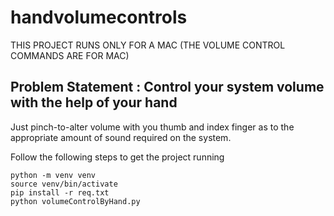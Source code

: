 # handvolumecontrols
THIS PROJECT RUNS ONLY FOR A MAC (THE VOLUME CONTROL COMMANDS ARE FOR MAC)

## Problem Statement : Control your system volume with the help of your hand
Just pinch-to-alter volume with you thumb and index finger as to the appropriate amount of sound required on the system. 

Follow the following steps to get the project running

```
python -m venv venv
source venv/bin/activate                          
pip install -r req.txt
python volumeControlByHand.py
```
